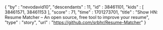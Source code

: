 {
  "by" : "nevodavid10",
  "descendants" : 11,
  "id" : 38461101,
  "kids" : [ 38461571, 38461153 ],
  "score" : 71,
  "time" : 1701273701,
  "title" : "Show HN: Resume Matcher – An open source, free tool to improve your resume",
  "type" : "story",
  "url" : "https://github.com/srbhr/Resume-Matcher"
}
